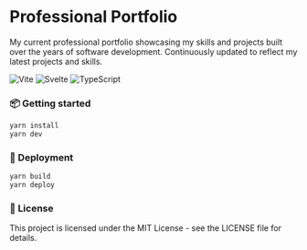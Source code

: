 # Professional Portfolio

My current professional portfolio showcasing my skills and projects built over the years of software development. Continuously updated to reflect my latest projects and skills.

![Vite](https://img.shields.io/badge/vite-yellow?style=for-the-badge&logo=vite)
![Svelte](https://img.shields.io/badge/svelte-grey?style=for-the-badge&logo=svelte)
![TypeScript](https://img.shields.io/badge/typescript-blue?style=for-the-badge&logo=typescript&logoColor=FFF)

### 📦 Getting started

```bash
yarn install
yarn dev
```

### 🚀 Deployment

```bash
yarn build
yarn deploy
```

### 📝 License

This project is licensed under the MIT License - see the LICENSE file for details.

